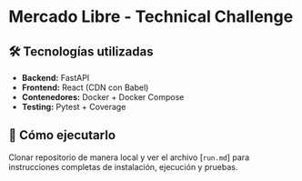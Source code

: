 # Mercado Libre - Technical Challenge

## 🛠 Tecnologías utilizadas

- **Backend:** FastAPI
- **Frontend:** React (CDN con Babel)
- **Contenedores:** Docker + Docker Compose
- **Testing:** Pytest + Coverage

## 🚀 Cómo ejecutarlo

Clonar repositorio de manera local y ver el archivo [`run.md`] para instrucciones completas de instalación, ejecución y pruebas.

